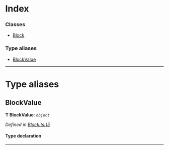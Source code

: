 

# Index

### Classes

* [Block](../classes/_block_.block.md)

### Type aliases

* [BlockValue](_block_.md#blockvalue)

---

# Type aliases

<a id="blockvalue"></a>

##  BlockValue

**Ƭ BlockValue**: *`object`*

*Defined in [Block.ts:15](https://github.com/polkadot-js/api/blob/b580c12/packages/types/src/Block.ts#L15)*

#### Type declaration

___


